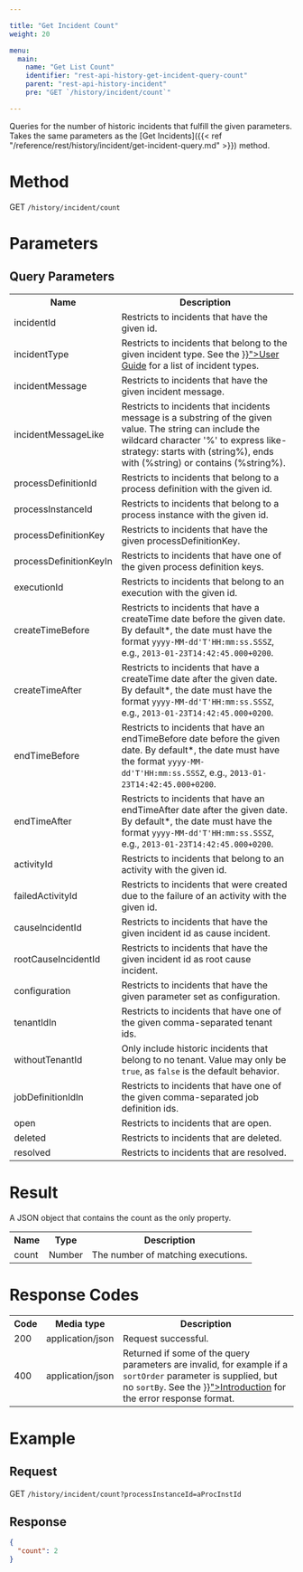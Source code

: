 ```yaml
---

title: "Get Incident Count"
weight: 20

menu:
  main:
    name: "Get List Count"
    identifier: "rest-api-history-get-incident-query-count"
    parent: "rest-api-history-incident"
    pre: "GET `/history/incident/count`"

---
```


Queries for the number of historic incidents that fulfill the given parameters.
Takes the same parameters as the [Get Incidents]({{< ref "/reference/rest/history/incident/get-incident-query.md" >}}) method.


# Method

GET `/history/incident/count`


# Parameters

## Query Parameters

<table class="table table-striped">
  <tr>
    <th>Name</th>
    <th>Description</th>
  </tr>
  <tr>
    <td>incidentId</td>
    <td>Restricts to incidents that have the given id.</td>
  </tr>
  <tr>
    <td>incidentType</td>
    <td>Restricts to incidents that belong to the given incident type. See the <a href="{{< ref "/user-guide/process-engine/incidents.md#incident-types" >}}">User Guide</a> for a list of incident types.</td>
  </tr>
  <tr>
    <td>incidentMessage</td>
    <td>Restricts to incidents that have the given incident message.</td>
  </tr>
  <tr>
    <td>incidentMessageLike</td>
    <td>Restricts to incidents that incidents message is a substring of the given value. 
     The string can include the wildcard character '%' to express 
     like-strategy: starts with (string%), ends with (%string) or contains (%string%).
    </td>
  </tr>
  <tr>
    <td>processDefinitionId</td>
    <td>Restricts to incidents that belong to a process definition with the given id.</td>
  </tr>
  <tr>
    <td>processInstanceId</td>
    <td>Restricts to incidents that belong to a process instance with the given id.</td>
  </tr>
  <tr>
    <td>processDefinitionKey</td>
    <td>Restricts to incidents that have the given processDefinitionKey.</td>
  </tr>
  <tr>
    <td>processDefinitionKeyIn</td>
    <td>Restricts to incidents that have one of the given process definition keys.</td>
  </tr>
  <tr>
    <td>executionId</td>
    <td>Restricts to incidents that belong to an execution with the given id.</td>
  </tr>
  <tr>
    <td>createTimeBefore</td>
    <td>Restricts to incidents that have a createTime date before the given date.
     By default*, the date must have the format <code>yyyy-MM-dd'T'HH:mm:ss.SSSZ</code>, e.g., 
     <code>2013-01-23T14:42:45.000+0200</code>.</td>
  </tr>
  <tr>
    <td>createTimeAfter</td>
    <td>Restricts to incidents that have a createTime date after the given date. 
     By default*, the date must have the format <code>yyyy-MM-dd'T'HH:mm:ss.SSSZ</code>, e.g., 
     <code>2013-01-23T14:42:45.000+0200</code>.</td>
  </tr>
  <tr>
    <td>endTimeBefore</td>
    <td>Restricts to incidents that have an endTimeBefore date before the given date. 
     By default*, the date must have the format <code>yyyy-MM-dd'T'HH:mm:ss.SSSZ</code>, e.g., 
     <code>2013-01-23T14:42:45.000+0200</code>.</td>
  </tr>
  <tr>
    <td>endTimeAfter</td>
    <td>Restricts to incidents that have an endTimeAfter date after the given date. 
     By default*, the date must have the format <code>yyyy-MM-dd'T'HH:mm:ss.SSSZ</code>, e.g., 
     <code>2013-01-23T14:42:45.000+0200</code>.</td>
  </tr>
  <tr>
    <td>activityId</td>
    <td>Restricts to incidents that belong to an activity with the given id.</td>
  </tr>
  <tr>
    <td>failedActivityId</td>
    <td>Restricts to incidents that were created due to the failure of an activity with the given id.</td>
  </tr>
  <tr>
    <td>causeIncidentId</td>
    <td>Restricts to incidents that have the given incident id as cause incident.</td>
  </tr>
  <tr>
    <td>rootCauseIncidentId</td>
    <td>Restricts to incidents that have the given incident id as root cause incident.</td>
  </tr>
  <tr>
    <td>configuration</td>
    <td>Restricts to incidents that have the given parameter set as configuration.</td>
  </tr>
  <tr>
    <td>tenantIdIn</td>
    <td>Restricts to incidents that have one of the given comma-separated tenant ids.</td>
  </tr>
  <tr>
    <td>withoutTenantId</td>
    <td>Only include historic incidents that belong to no tenant. Value may only be 
    <code>true</code>, as <code>false</code> is the default behavior.</td>
  </tr>
  <tr>
    <td>jobDefinitionIdIn</td>
    <td>Restricts to incidents that have one of the given comma-separated job definition ids.</td>
  </tr>
  <tr>
    <td>open</td>
    <td>Restricts to incidents that are open.</td>
  </tr>
  <tr>
    <td>deleted</td>
    <td>Restricts to incidents that are deleted.</td>
  </tr>
  <tr>
    <td>resolved</td>
    <td>Restricts to incidents that are resolved.</td>
  </tr>
</table>


# Result

A JSON object that contains the count as the only property.

<table class="table table-striped">
  <tr>
    <th>Name</th>
    <th>Type</th>
    <th>Description</th>
  </tr>
  <tr>
    <td>count</td>
    <td>Number</td>
    <td>The number of matching executions.</td>
  </tr>
</table>


# Response Codes

<table class="table table-striped">
  <tr>
    <th>Code</th>
    <th>Media type</th>
    <th>Description</th>
  </tr>
  <tr>
    <td>200</td>
    <td>application/json</td>
    <td>Request successful.</td>
  </tr>
  <tr>
    <td>400</td>
    <td>application/json</td>
    <td>Returned if some of the query parameters are invalid, for example if a <code>sortOrder</code> parameter is supplied, but no <code>sortBy</code>. See the <a href="{{< ref "/reference/rest/overview/_index.md#error-handling" >}}">Introduction</a> for the error response format.</td>
  </tr>
</table>


# Example

## Request

<!-- TODO: Insert a 'real' example -->
GET `/history/incident/count?processInstanceId=aProcInstId`

## Response

```json
{
  "count": 2
}
```
